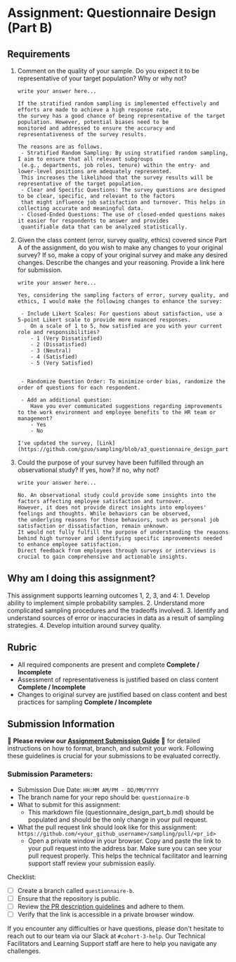 # Assignment: Questionnaire Design (Part B)

## Requirements
1. Comment on the quality of your sample. Do you expect it to be representative of your target population? Why or why not?

    ```
    write your answer here...

    If the stratified random sampling is implemented effectively and efforts are made to achieve a high response rate, 
    the survey has a good chance of being representative of the target population. However, potential biases need to be 
    monitored and addressed to ensure the accuracy and representativeness of the survey results.

    The reasons are as follows.
     - Stratified Random Sampling: By using stratified random sampling, I aim to ensure that all relevant subgroups 
     (e.g., departments, job roles, tenure) within the entry- and lower-level positions are adequately represented. 
     This increases the likelihood that the survey results will be representative of the target population.
     - Clear and Specific Questions: The survey questions are designed to be clear, specific, and relevant to the factors 
     that might influence job satisfaction and turnover. This helps in collecting accurate and meaningful data.
     - Closed-Ended Questions: The use of closed-ended questions makes it easier for respondents to answer and provides 
     quantifiable data that can be analyzed statistically.
    ```

2. Given the class content (error, survey quality, ethics) covered since Part A of the assignment, do you wish to make any changes to your original survey? If so, make a copy of your original survey and make any desired changes. Describe the changes and your reasoning. Provide a link here for submission.

    ```
    write your answer here...

    Yes, considering the sampling factors of error, survey quality, and ethics, I would make the following changes to enhance the survey:

     - Include Likert Scales: For questions about satisfaction, use a 5-point Likert scale to provide more nuanced responses. 
        On a scale of 1 to 5, how satisfied are you with your current role and responsibilities? 
        - 1 (Very Dissatisfied) 
        - 2 (Dissatisfied)
        - 3 (Neutral) 
        - 4 (Satisfied) 
        - 5 (Very Satisfied)


     - Randomize Question Order: To minimize order bias, randomize the order of questions for each respondent.

     - Add an additional question:
        Have you ever communicated suggestions regarding improvements to the work environment and employee benefits to the HR team or management?
        - Yes
        - No

    I've updated the survey, [Link] (https://github.com/gzuo/sampling/blob/a3_questionnaire_design_part_b/02_activities/assignments/a2_questionnaire_design_part_a.md)
    ```

3. Could the purpose of your survey have been fulfilled through an observational study? If yes, how? If no, why not?

    ```
    write your answer here...

    No. An observational study could provide some insights into the factors affecting employee satisfaction and turnover.
    However, it does not provide direct insights into employees' feelings and thoughts. While behaviors can be observed, 
    the underlying reasons for those behaviors, such as personal job satisfaction or dissatisfaction, remain unknown.
    It would not fully fulfill the purpose of understanding the reasons behind high turnover and identifying specific improvements needed to enhance employee satisfaction. 
    Direct feedback from employees through surveys or interviews is crucial to gain comprehensive and actionable insights.

    ```

## Why am I doing this assignment?

This assignment supports learning outcomes 1, 2, 3, and 4:
	1.	Develop ability to implement simple probability samples.
	2.	Understand more complicated sampling procedures and the tradeoffs involved.
	3.	Identify and understand sources of error or inaccuracies in data as a result of sampling strategies.
	4.	Develop intuition around survey quality.

## Rubric

-	All required components are present and complete **Complete / Incomplete**
-	Assessment of representativeness is justified based on class content **Complete / Incomplete**
-	Changes to original survey are justified based on class content and best practices for sampling **Complete / Incomplete**

## Submission Information

🚨 **Please review our [Assignment Submission Guide](https://github.com/UofT-DSI/onboarding/blob/main/onboarding_documents/submissions.md)** 🚨 for detailed instructions on how to format, branch, and submit your work. Following these guidelines is crucial for your submissions to be evaluated correctly.

### Submission Parameters:
* Submission Due Date: `HH:MM AM/PM - DD/MM/YYYY`
* The branch name for your repo should be: `questionnaire-b`
* What to submit for this assignment:
    * This markdown file (questionnaire_design_part_b.md) should be populated and should be the only change in your pull request.
* What the pull request link should look like for this assignment: `https://github.com/<your_github_username>/sampling/pull/<pr_id>`
    * Open a private window in your browser. Copy and paste the link to your pull request into the address bar. Make sure you can see your pull request properly. This helps the technical facilitator and learning support staff review your submission easily.

Checklist:
- [ ] Create a branch called `questionnaire-b`.
- [ ] Ensure that the repository is public.
- [ ] Review [the PR description guidelines](https://github.com/UofT-DSI/onboarding/blob/main/onboarding_documents/submissions.md#guidelines-for-pull-request-descriptions) and adhere to them.
- [ ] Verify that the link is accessible in a private browser window.

If you encounter any difficulties or have questions, please don't hesitate to reach out to our team via our Slack at `#cohort-3-help`. Our Technical Facilitators and Learning Support staff are here to help you navigate any challenges.
